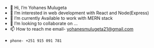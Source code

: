 - 👋 Hi, I’m Yohanes Mulugeta
- 👀 I’m interested in web development with React and Node(Express)
- 🌱 I’m currently Available to work with MERN stack
- 💞️ I’m looking to collaborate on ...
- 📫 How to reach me email- yohanesmulugeta21@gmail.com   
-     phone- +251 915 091 781

<!---
YohanesMulugeta/YohanesMulugeta is a ✨ special ✨ repository because its `README.md` (this file) appears on your GitHub profile.
You can click the Preview link to take a look at your changes.
--->
